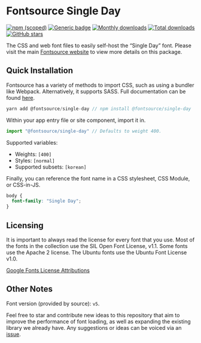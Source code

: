 # Fontsource Single Day

[![npm (scoped)](https://img.shields.io/npm/v/@fontsource/single-day?color=brightgreen)](https://www.npmjs.com/package/@fontsource/single-day) [![Generic badge](https://img.shields.io/badge/fontsource-passing-brightgreen)](https://github.com/fontsource/fontsource) [![Monthly downloads](https://badgen.net/npm/dm/@fontsource/single-day)](https://github.com/fontsource/fontsource) [![Total downloads](https://badgen.net/npm/dt/@fontsource/single-day)](https://github.com/fontsource/fontsource) [![GitHub stars](https://img.shields.io/github/stars/fontsource/fontsource.svg?style=social&label=Star)](https://github.com/fontsource/fontsource/stargazers)

The CSS and web font files to easily self-host the “Single Day” font. Please visit the main [Fontsource website](https://fontsource.org/fonts/single-day) to view more details on this package.

## Quick Installation

Fontsource has a variety of methods to import CSS, such as using a bundler like Webpack. Alternatively, it supports SASS. Full documentation can be found [here](https://fontsource.org/docs/introduction).

```javascript
yarn add @fontsource/single-day // npm install @fontsource/single-day
```

Within your app entry file or site component, import it in.

```javascript
import "@fontsource/single-day" // Defaults to weight 400.
```

Supported variables:

- Weights: `[400]`
- Styles: `[normal]`
- Supported subsets: `[korean]`

Finally, you can reference the font name in a CSS stylesheet, CSS Module, or CSS-in-JS.

```css
body {
  font-family: "Single Day";
}
```

## Licensing

It is important to always read the license for every font that you use.
Most of the fonts in the collection use the SIL Open Font License, v1.1. Some fonts use the Apache 2 license. The Ubuntu fonts use the Ubuntu Font License v1.0.

[Google Fonts License Attributions](https://fonts.google.com/attribution)

## Other Notes

Font version (provided by source): `v5`.

Feel free to star and contribute new ideas to this repository that aim to improve the performance of font loading, as well as expanding the existing library we already have. Any suggestions or ideas can be voiced via an [issue](https://github.com/fontsource/fontsource/issues).
